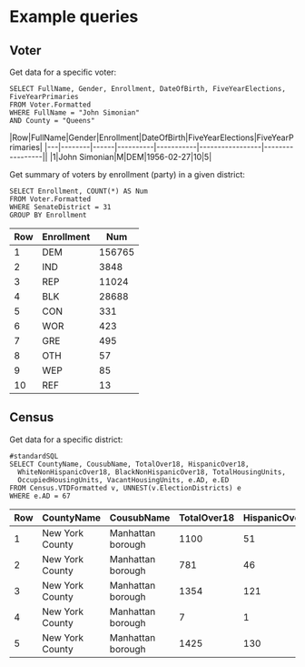 # Example queries

## Voter

Get data for a specific voter:

```
SELECT FullName, Gender, Enrollment, DateOfBirth, FiveYearElections, FiveYearPrimaries
FROM Voter.Formatted
WHERE FullName = "John Simonian"
AND County = "Queens"
```

|Row|FullName|Gender|Enrollment|DateOfBirth|FiveYearElections|FiveYearPrimaries|
|---|--------|------|----------|-----------|-----------------|-----------------||
|1|John Simonian|M|DEM|1956-02-27|10|5|

Get summary of voters by enrollment (party) in a given district:

```
SELECT Enrollment, COUNT(*) AS Num
FROM Voter.Formatted
WHERE SenateDistrict = 31
GROUP BY Enrollment
```

|Row|Enrollment|Num|
|---|----------|---|
|1|DEM|156765|
|2|IND|3848|
|3|REP|11024|
|4|BLK|28688|
|5|CON|331|
|6|WOR|423|
|7|GRE|495|
|8|OTH|57|
|9|WEP|85|
|10|REF|13|

## Census

Get data for a specific district:

```
#standardSQL
SELECT CountyName, CousubName, TotalOver18, HispanicOver18,
  WhiteNonHispanicOver18, BlackNonHispanicOver18, TotalHousingUnits,
  OccupiedHousingUnits, VacantHousingUnits, e.AD, e.ED
FROM Census.VTDFormatted v, UNNEST(v.ElectionDistricts) e
WHERE e.AD = 67
```

|Row|CountyName|CousubName|TotalOver18|HispanicOver18|WhiteNonHispanicOver18|BlackNonHispanicOver18|TotalHousingUnits|OccupiedHousingUnits|VacantHousingUnits|AD|ED|
|---|----------|----------|-----------|--------------|----------------------|----------------------|-----------------|--------------------|------------------|--|--|
|1|New York County|Manhattan borough|1100|51|930|14|791|716|75|67|48|
|2|New York County|Manhattan borough|781|46|666|15|554|511|43|67|103|
|3|New York County|Manhattan borough|1354|121|979|70|1154|994|160|67|12|
|4|New York County|Manhattan borough|7|1|0|6|0|0|0|67|118|
|5|New York County|Manhattan borough|1425|130|1020|59|1042|990|52|67|6|
